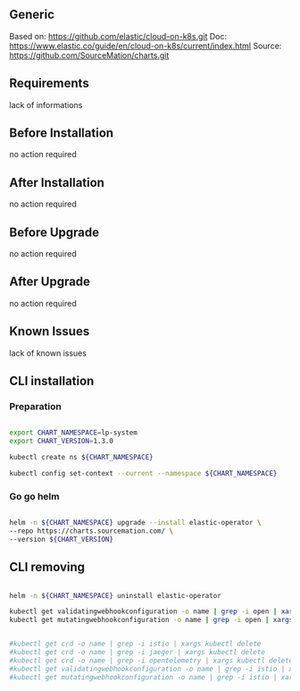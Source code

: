 ## Generic

Based on: https://github.com/elastic/cloud-on-k8s.git
Doc: https://www.elastic.co/guide/en/cloud-on-k8s/current/index.html
Source: https://github.com/SourceMation/charts.git

## Requirements

lack of informations

## Before Installation

no action required

## After Installation

no action required

## Before Upgrade

no action required

## After Upgrade

no action required


## Known Issues

lack of known issues




## CLI installation

### Preparation

```bash

export CHART_NAMESPACE=lp-system
export CHART_VERSION=1.3.0

kubectl create ns ${CHART_NAMESPACE}

kubectl config set-context --current --namespace ${CHART_NAMESPACE}

```

### Go go helm

``` bash

helm -n ${CHART_NAMESPACE} upgrade --install elastic-operator \
--repo https://charts.sourcemation.com/ \
--version ${CHART_VERSION}

```


## CLI removing

```bash

helm -n ${CHART_NAMESPACE} uninstall elastic-operator

kubectl get validatingwebhookconfiguration -o name | grep -i open | xargs kubectl delete
kubectl get mutatingwebhookconfiguration -o name | grep -i open | xargs kubectl delete


#kubectl get crd -o name | grep -i istio | xargs kubectl delete
#kubectl get crd -o name | grep -i jaeger | xargs kubectl delete 
#kubectl get crd -o name | grep -i opentelemetry | xargs kubectl delete 
#kubectl get validatingwebhookconfiguration -o name | grep -i istio | xargs kubectl delete 
#kubectl get mutatingwebhookconfiguration -o name | grep -i istio | xargs kubectl delete

```

